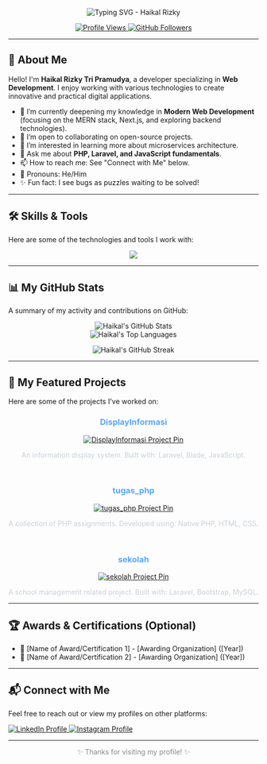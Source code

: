 <p align="center">
  <img src="https://readme-typing-svg.demolab.com?font=Fira+Code&weight=600&size=30&pause=1000&color=333333¢er=true&vCenter=true&width=500&lines=Hello%2C+Welcome+to+my+Profile!;I+am+Haikal+Rizky;A+Passionate+Web+Developer;Building+Digital+Solutions" alt="Typing SVG - Haikal Rizky" />
</p>

<p align="center">
  <a href="https://github.com/haikal-266">
    <img src="https://komarev.com/ghpvc/?username=haikal-266&label=Profile%20Views&color=007ACC&style=flat-square" alt="Profile Views"/>
  </a>
  <a href="https://github.com/haikal-266?tab=followers">
    <img src="https://img.shields.io/github/followers/haikal-266?label=Followers&style=flat-square&logo=github&color=333333&logoColor=white" alt="GitHub Followers"/>
  </a>
</p>

---

## 📄 About Me

Hello! I'm **Haikal Rizky Tri Pramudya**, a developer specializing in **Web Development**. I enjoy working with various technologies to create innovative and practical digital applications.

- 🌱 I’m currently deepening my knowledge in **Modern Web Development** (focusing on the MERN stack, Next.js, and exploring backend technologies).
- 🤝 I’m open to collaborating on open-source projects.
- 🤔 I’m interested in learning more about microservices architecture.
- 💬 Ask me about **PHP, Laravel, and JavaScript fundamentals**.
- 📫 How to reach me: See "Connect with Me" below.
- 📜 Pronouns: He/Him
- ✨ Fun fact: I see bugs as puzzles waiting to be solved!

---

## 🛠️ Skills & Tools

Here are some of the technologies and tools I work with:

<p align="center">
  <a href="https://skillicons.dev">
    <img src="https://skillicons.dev/icons?i=php,laravel,html,css,js,react,mysql,bootstrap,tailwind,figma,git,github,vscode,postman&theme=light&perline=7" />
    <!-- You can change theme to 'dark' if you prefer and predominantly use GitHub dark mode -->
  </a>
</p>

---

## 📊 My GitHub Stats

A summary of my activity and contributions on GitHub:

<p align="center">
  <img align="center" src="https://github-readme-stats.vercel.app/api?username=haikal-266&show_icons=true&locale=en&theme=transparent&bg_color=00000000&hide_border=true&title_color=58A6FF&text_color=C9D1D9&icon_color=79C0FF&rank_icon=github" alt="Haikal's GitHub Stats" />
  <br/>
  <img align="center" src="https://github-readme-stats.vercel.app/api/top-langs?username=haikal-266&layout=compact&locale=en&theme=transparent&bg_color=00000000&hide_border=true&title_color=58A6FF&text_color=C9D1D9&langs_count=8" alt="Haikal's Top Languages" />
</p>
<p align="center">
  <img align="center" src="https://streak-stats.demolab.com/?user=haikal-266&theme=github_dark_mode&hide_border=true&background=00000000&ring=58A6FF&fire=58A6FF&currStreakNum=C9D1D9&sideNums=C9D1D9&currStreakLabel=C9D1D9&dates=C9D1D9" alt="Haikal's GitHub Streak" />
  <!--
    Alternative streak themes: default, dark, highcontrast, radical, tokyonight.
    The colors above are set for a GitHub dark mode appearance. Adjust if needed.
    If streak is still not working, the service itself might be temporarily down or your username might have a typo.
    Ensure your username 'haikal-266' is correct and public.
  -->
</p>

<!-- Optional: GitHub Contribution Snake Animation (Requires GitHub Action setup) -->
<!-- <p align="center">
  <img src="https://github.com/haikal-266/haikal-266/blob/output/github-contribution-grid-snake.svg" alt="Snake Contribution Grid" />
</p> -->

---

## 🚀 My Featured Projects

Here are some of the projects I've worked on:

<!-- Option 1: Stacked (Simpler, good for mobile) -->
<div align="center">
  <h3 style="color:#58A6FF;">DisplayInformasi</h3>
  <a href="https://github.com/haikal-266/DisplayInformasi">
    <img src="https://github-readme-stats.vercel.app/api/pin/?username=haikal-266&repo=DisplayInformasi&theme=transparent&bg_color=00000000&hide_border=true&title_color=58A6FF&text_color=C9D1D9&icon_color=79C0FF" alt="DisplayInformasi Project Pin"/>
  </a>
  <p style="color:#C9D1D9;">
    An information display system. Built with: Laravel, Blade, JavaScript.
  </p>
  <br/>
  <h3 style="color:#58A6FF;">tugas_php</h3>
  <a href="https://github.com/haikal-266/tugas_php">
    <img src="https://github-readme-stats.vercel.app/api/pin/?username=haikal-266&repo=tugas_php&theme=transparent&bg_color=00000000&hide_border=true&title_color=58A6FF&text_color=C9D1D9&icon_color=79C0FF" alt="tugas_php Project Pin"/>
  </a>
  <p style="color:#C9D1D9;">
    A collection of PHP assignments. Developed using: Native PHP, HTML, CSS.
  </p>
  <br/>
  <h3 style="color:#58A6FF;">sekolah</h3>
  <a href="https://github.com/haikal-266/sekolah">
   <img src="https://github-readme-stats.vercel.app/api/pin/?username=haikal-266&repo=sekolah&theme=transparent&bg_color=00000000&hide_border=true&title_color=58A6FF&text_color=C9D1D9&icon_color=79C0FF" alt="sekolah Project Pin"/>
  </a>
  <p style="color:#C9D1D9;">
    A school management related project. Built with: Laravel, Bootstrap, MySQL. <!-- Update with actual technologies -->
  </p>
</div>

<!--
    Option 2: Pseudo Two-Column using align properties.
    This can sometimes look a bit off depending on image widths and screen sizes.
    If you use this, remove Option 1 above.

<table width="100%">
  <tr>
    <td width="50%" valign="top">
      <h3 align="center" style="color:#58A6FF;">DisplayInformasi</h3>
      <p align="center">
        <a href="https://github.com/haikal-266/DisplayInformasi">
          <img src="https://github-readme-stats.vercel.app/api/pin/?username=haikal-266&repo=DisplayInformasi&theme=transparent&bg_color=00000000&hide_border=true&title_color=58A6FF&text_color=C9D1D9&icon_color=79C0FF" alt="DisplayInformasi Project Pin"/>
        </a>
      </p>
      <p align="center" style="color:#C9D1D9;">
        An information display system. Built with: Laravel, Blade, JavaScript.
      </p>
    </td>
    <td width="50%" valign="top">
      <h3 align="center" style="color:#58A6FF;">tugas_php</h3>
      <p align="center">
        <a href="https://github.com/haikal-266/tugas_php">
          <img src="https://github-readme-stats.vercel.app/api/pin/?username=haikal-266&repo=tugas_php&theme=transparent&bg_color=00000000&hide_border=true&title_color=58A6FF&text_color=C9D1D9&icon_color=79C0FF" alt="tugas_php Project Pin"/>
        </a>
      </p>
      <p align="center" style="color:#C9D1D9;">
        A collection of PHP assignments. Developed using: Native PHP, HTML, CSS.
      </p>
    </td>
  </tr>
  <tr>
    <td width="50%" valign="top">
      <h3 align="center" style="color:#58A6FF;">sekolah</h3>
      <p align="center">
        <a href="https://github.com/haikal-266/sekolah">
         <img src="https://github-readme-stats.vercel.app/api/pin/?username=haikal-266&repo=sekolah&theme=transparent&bg_color=00000000&hide_border=true&title_color=58A6FF&text_color=C9D1D9&icon_color=79C0FF" alt="sekolah Project Pin"/>
        </a>
      </p>
      <p align="center" style="color:#C9D1D9;">
        A school management related project. Built with: Laravel, Bootstrap, MySQL. 
      </p>
    </td>
    <td width="50%" valign="top">
       Add another project here if you wish
    </td>
  </tr>
</table>
-->

---

## 🏆 Awards & Certifications (Optional)

- 🏅 [Name of Award/Certification 1] - [Awarding Organization] ([Year])
- 📜 [Name of Award/Certification 2] - [Awarding Organization] ([Year])

---

## 📬 Connect with Me

Feel free to reach out or view my profiles on other platforms:

<p align="left">
  <a href="https://www.linkedin.com/in/haikal-rizky-t-ab3539266/" target="_blank">
    <img src="https://img.shields.io/badge/LinkedIn-0077B5?style=for-the-badge&logo=linkedin&logoColor=white" alt="LinkedIn Profile"/>
  </a>
  <a href="https://instagram.com/kall266" target="_blank">
    <img src="https://img.shields.io/badge/Instagram-E4405F?style=for-the-badge&logo=instagram&logoColor=white" alt="Instagram Profile"/>
  </a>
  <!-- Add other social links if you have them -->
</p>

---
<p align="center" style="color:#888888;">✨ Thanks for visiting my profile! ✨</p>
